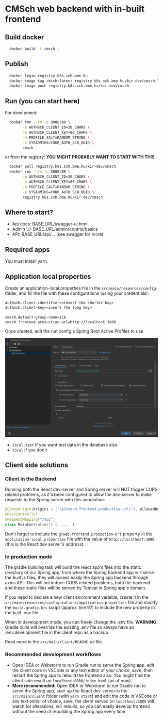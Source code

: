 CMSch web backend with in-built frontend
===

## Build docker

```bash
  docker build -t cmsch .
```

## Publish

```bash
  docker login registry.k8s.sch.bme.hu
  docker image tag cmsch:latest registry.k8s.sch.bme.hu/kir-dev/cmsch:latest
  docker image push registry.k8s.sch.bme.hu/kir-dev/cmsch
```

## Run (you can start here)

For develpment:

```bash
  docker run --rm -p 8080:80 \
        -e AUTHSCH_CLIENT_ID=20_CHARS \
        -e AUTHSCH_CLIENT_KEY=80_CHARS \
        -e PROFILE_SALT=RANDOM_STRING \
        -e SYSADMINS=YOUR_AUTH_SCH_UUID \
        cmsch
```

or from the registry: **YOU MIGHT PROBABLY WANT TO START WITH THIS**

```bash
  docker pull registry.k8s.sch.bme.hu/kir-dev/cmsch
  docker run --rm -p 8080:80 \
        -e AUTHSCH_CLIENT_ID=20_CHARS \
        -e AUTHSCH_CLIENT_KEY=80_CHARS \
        -e PROFILE_SALT=RANDOM_STRING \
        -e SYSADMINS=YOUR_AUTH_SCH_UUID \
        registry.k8s.sch.bme.hu/kir-dev/cmsch
```

## Where to start?

- Api docs: BASE_URL/swagger-ui.html
- Admin UI: BASE_URL/admin/control/basics
- API: BASE_URL/api/... (see swagger for more)

## Required apps

You must install yarn.

## Application local properties

Create an application-local.properties file in the `src/main/resources/config` folder, 
and fill the file with these configurations (using your credentials): 

```properties
authsch.client-identifier=<insert the shorter key>
authsch.client-key=<insert the long key>

cmsch.default-group-name=I16
cmsch.frontend.production-url=http://localhost:3000
```

Once created, edit the run config's Spring Boot Active Profiles to use 

![runconfig](.readme-files/runconfig.png)

- `local,test` if you want test data in the database also
- `local` if you don't

## Client side solutions

### Client in the Backend

Running both the React dev-server and Spring server will NOT trigger CORS related problems, as it's been configured to allow
the dev-server to make requests to the Spring server with this annotation:

```kotlin
@CrossOrigin(origins = ["\${cmsch.frontend.production-url}"], allowedHeaders = ["*"])
@RestController
@RequestMapping("/api")
class MainController() {  ...  }
```

Don't forget to include the `g7web.frontend.production-url` property in the `application-local.properties` file with the
value of `http://localhost:3000` (this is the React dev server's address).

### In production mode

The gradle building task will build the react app's files into the static directory of our Spring app, from where the
Spring backend app will serve the built js files, they will access easily the Spring app backend through axios API. This
will not induce CORS related problems, both the backend and these static files will be served by Tomcat in Spring app's 
domain.

If you need to declare a new client environment variable, create it in the `src/main/resources/configurations/application.properties`
file and modify the `build.gradle.kts` script (approx. line 97) to include the new property in the built .env file.

When in development mode, you can freely change the .env file. **WARNING**: Gradle build will override the existing .env
file so always have an .env.development file in the client repo as a backup.

Read more in the `src/main/client/README.md` file.

### Recommended development workflows

- Open IDEA or Webstorm to run Gradle run to serve the Spring app, edit the client code in VSCode or any text editor of 
your choice, save, then restart the Spring app to rebuild the frontend also. You might find the client side result on 
`localhost:8080/index.html` (as of now).
- **More recommended:** Open IDEA or Webstorm to run Gradle run to serve the Spring app, start up the React dev-server in 
the `src/main/client` folder (with `yarn start`) and edit the code in VSCode or any text editor of choice, save, the client served on `localhost:3000`
will watch for alterations, will rebuild, so you can easily develop frontend without the need of rebuilding the Spring app
every time.
